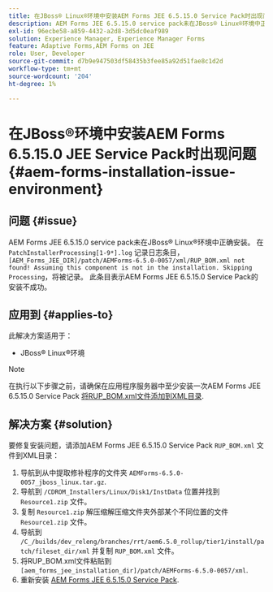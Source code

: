 ```yaml
---
title: 在JBoss® Linux®环境中安装AEM Forms JEE 6.5.15.0 Service Pack时出现问题
description: AEM Forms JEE 6.5.15.0 service pack未在JBoss® Linux®环境中正确安装，任何修补程序更改都不会应用到应用程序服务器。 将'RUP_BOM.xml'文件添加到XML目录中。
exl-id: 96ecbe58-a859-4432-a2d8-3d5dc0eaf989
solution: Experience Manager, Experience Manager Forms
feature: Adaptive Forms,AEM Forms on JEE
role: User, Developer
source-git-commit: d7b9e947503df58435b3fee85a92d51fae8c1d2d
workflow-type: tm+mt
source-wordcount: '204'
ht-degree: 1%

---
```


# 在JBoss®环境中安装AEM Forms 6.5.15.0 JEE Service Pack时出现问题 {#aem-forms-installation-issue-environment}

## 问题 {#issue}

AEM Forms JEE 6.5.15.0 service pack未在JBoss® Linux®环境中正确安装。 在 `PatchInstallerProcessing[1-9*].log` 记录日志条目， `[AEM_Forms_JEE_DIR]/patch/AEMForms-6.5.0-0057/xml/RUP_BOM.xml not found! Assuming this component is not in the installation. Skipping Processing`，将被记录。 此条目表示AEM Forms JEE 6.5.15.0 Service Pack的安装不成功。

## 应用到 {#applies-to}

此解决方案适用于：
* JBoss® Linux®环境

>[!NOTE]
>
> 在执行以下步骤之前，请确保在应用程序服务器中至少安装一次AEM Forms JEE 6.5.15.0 Service Pack [将RUP_BOM.xml文件添加到XML目录](#solution-solution).

## 解决方案 {#solution}

要修复安装问题，请添加AEM Forms JEE 6.5.15.0 Service Pack `RUP_BOM.xml` 文件到XML目录：
1. 导航到从中提取修补程序的文件夹 `AEMForms-6.5.0-0057_jboss_linux.tar.gz`.
1. 导航到 `/CDROM_Installers/Linux/Disk1/InstData` 位置并找到 `Resource1.zip` 文件。
1. 复制 `Resource1.zip` 解压缩解压缩文件夹外部某个不同位置的文件 `Resource1.zip` 文件。
1. 导航到 `/C_/builds/dev_releng/branches/rrt/aem6.5.0_rollup/tier1/install/patch/fileset_dir/xml` 并复制 `RUP_BOM.xml` 文件。
1. 将RUP_BOM.xml文件粘贴到 `[aem_forms_jee_installation_dir]/patch/AEMForms-6.5.0-0057/xml`.
1. 重新安装 [AEM Forms JEE 6.5.15.0 Service Pack](https://experienceleague.adobe.com/docs/experience-manager-release-information/aem-release-updates/forms-updates/aem-forms-releases.html).
